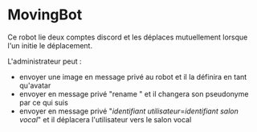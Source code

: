 # MovingBot

Ce robot lie deux comptes discord et les déplaces mutuellement lorsque l'un initie le déplacement.

L'administrateur peut :
 - envoyer une image en message privé au robot et il la définira en tant qu'avatar
 - envoyer en message privé "rename " et il changera son pseudonyme par ce qui suis
 - envoyer en message privé "*identifiant utilisateur*=*identifiant salon vocal*" et il déplacera l'utilisateur vers le salon vocal
